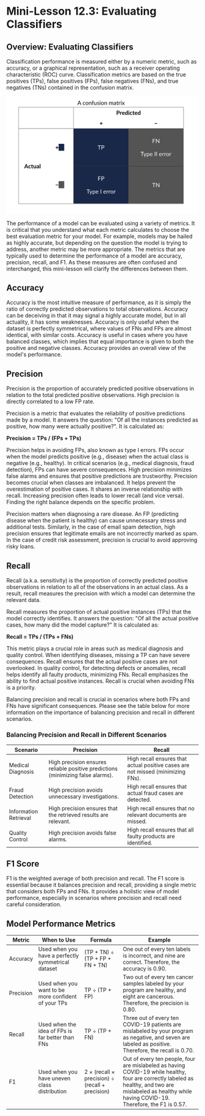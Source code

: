 # Mini-Lesson 12.3: Evaluating Classifiers

## Overview: Evaluating Classifiers

Classification performance is measured either by a numeric metric, such as accuracy, or a graphical representation, such as a receiver operating characteristic (ROC) curve. Classification metrics are based on the true positives (TPs), false positives (FPs), false negatives (FNs), and true negatives (TNs) contained in the confusion matrix.

![alt text](<images/bh-pcmlai 12.3.1.png>)

The performance of a model can be evaluated using a variety of metrics. It is critical that you understand what each metric calculates to choose the best evaluation metric for your model. For example, models may be hailed as highly accurate, but depending on the question the model is trying to address, another metric may be more appropriate. The metrics that are typically used to determine the performance of a model are accuracy, precision, recall, and F1. As these measures are often confused and interchanged, this mini-lesson will clarify the differences between them.

## Accuracy

Accuracy is the most intuitive measure of performance, as it is simply the ratio of correctly predicted observations to total observations. Accuracy can be deceiving in that it may signal a highly accurate model, but in all actuality, it has some weaknesses. Accuracy is only useful when the dataset is perfectly symmetrical, where values of FNs and FPs are almost identical, with similar costs. Accuracy is useful in cases where you have balanced classes, which implies that equal importance is given to both the positive and negative classes. Accuracy provides an overall view of the model's performance.

## Precision

Precision is the proportion of accurately predicted positive observations in relation to the total predicted positive observations. High precision is directly correlated to a low FP rate.

Precision is a metric that evaluates the reliability of positive predictions made by a model. It answers the question: "Of all the instances predicted as positive, how many were actually positive?". It is calculated as:

**Precision = TPs / (FPs + TPs​)**

Precision helps in avoiding FPs, also known as type I errors. FPs occur when the model predicts positive (e.g., disease) when the actual class is negative (e.g., healthy). In critical scenarios (e.g., medical diagnosis, fraud detection), FPs can have severe consequences. High precision minimizes false alarms and ensures that positive predictions are trustworthy. Precision becomes crucial when classes are imbalanced. It helps prevent the overestimation of positive cases. It shares an inverse relationship with recall. Increasing precision often leads to lower recall (and vice versa). Finding the right balance depends on the specific problem.

Precision matters when diagnosing a rare disease. An FP (predicting disease when the patient is healthy) can cause unnecessary stress and additional tests. Similarly, in the case of email spam detection, high precision ensures that legitimate emails are not incorrectly marked as spam. In the case of credit risk assessment, precision is crucial to avoid approving risky loans.

## Recall

Recall (a.k.a. sensitivity) is the proportion of correctly predicted positive observations in relation to all of the observations in an actual class. As a result, recall measures the precision with which a model can determine the relevant data.

Recall measures the proportion of actual positive instances (TPs) that the model correctly identifies. It answers the question: "Of all the actual positive cases, how many did the model capture?" It is calculated as:

**Recall = TPs / (TPs + FNs)**

This metric plays a crucial role in areas such as medical diagnosis and quality control. When identifying diseases, missing a TP can have severe consequences. Recall ensures that the actual positive cases are not overlooked. In quality control, for detecting defects or anomalies, recall helps identify all faulty products, minimizing FNs. Recall emphasizes the ability to find actual positive instances. Recall is crucial when avoiding FNs is a priority.

Balancing precision and recall is crucial in scenarios where both FPs and FNs have significant consequences. Please see the table below for more information on the importance of balancing precision and recall in different scenarios.

### Balancing Precision and Recall in Different Scenarios

| Scenario | Precision | Recall |
|----------|-----------|--------|
| Medical Diagnosis | High precision ensures reliable positive predictions (minimizing false alarms). | High recall ensures that actual positive cases are not missed (minimizing FNs). |
| Fraud Detection | High precision avoids unnecessary investigations. | High recall ensures that actual fraud cases are detected. |
| Information Retrieval | High precision ensures that the retrieved results are relevant. | High recall ensures that no relevant documents are missed. |
| Quality Control | High precision avoids false alarms. | High recall ensures that all faulty products are identified. |

## F1 Score

F1 is the weighted average of both precision and recall. The F1 score is essential because it balances precision and recall, providing a single metric that considers both FPs and FNs. It provides a holistic view of model performance, especially in scenarios where precision and recall need careful consideration.

## Model Performance Metrics

| Metric | When to Use | Formula | Example |
|--------|-------------|---------|----------|
| Accuracy | Used when you have a perfectly symmetrical dataset | (TP + TN) ÷ (TP + FP + FN + TN) | One out of every ten labels is incorrect, and nine are correct. Therefore, the accuracy is 0.90. |
| Precision | Used when you want to be more confident of your TPs | TP ÷ (TP + FP) | Two out of every ten cancer samples labeled by your program are healthy, and eight are cancerous. Therefore, the precision is 0.80. |
| Recall | Used when the idea of FPs is far better than FNs | TP ÷ (TP + FN) | Three out of every ten COVID-19 patients are mislabeled by your program as negative, and seven are labeled as positive. Therefore, the recall is 0.70. |
| F1 | Used when you have uneven class distribution | 2 × (recall × precision) ÷ (recall + precision) | Out of every ten people, four are mislabeled as having COVID-19 while healthy, four are correctly labeled as healthy, and two are mislabeled as healthy while having COVID-19. Therefore, the F1 is 0.57. |
